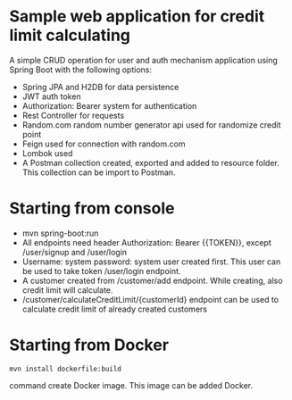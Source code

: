 # Sample web application for credit limit calculating

A simple CRUD operation for user and auth mechanism application using Spring Boot with the following options:

- Spring JPA and H2DB for data persistence
- JWT auth token
- Authorization: Bearer system for authentication
- Rest Controller for requests
- Random.com random number generator api used for randomize credit point
- Feign used for connection with random.com
- Lombok used
- A Postman collection created, exported and added to resource folder. This collection can be import to Postman.



# Starting from console
* mvn spring-boot:run
* All endpoints need header Authorization: Bearer {{TOKEN}}, except /user/signup and /user/login
* Username: system password: system user created first. This user can be used to take token /user/login endpoint.
* A customer created from /customer/add endpoint. While creating, also credit limit will calculate.
* /customer/calculateCreditLimit/{customerId} endpoint can be used to calculate credit limit of already created customers


# Starting from Docker
    mvn install dockerfile:build
command create Docker image. This image can be added Docker. 




